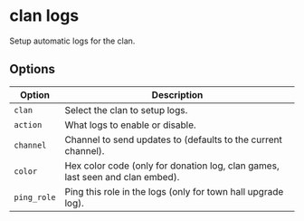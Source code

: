 # clan logs

Setup automatic logs for the clan.

## Options

| Option      | Description                                                                   |
| ----------- | ----------------------------------------------------------------------------- |
| `clan`      | Select the clan to setup logs.                                                |
| `action`    | What logs to enable or disable.                                               |
| `channel`   | Channel to send updates to (defaults to the current channel).                 |
| `color`     | Hex color code (only for donation log, clan games, last seen and clan embed). |
| `ping_role` | Ping this role in the logs (only for town hall upgrade log).                  |
